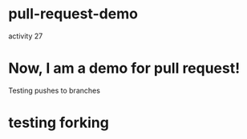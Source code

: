 # pull-request-demo
activity 27

# Now, I am a demo for pull request!

Testing pushes to branches

# testing forking
